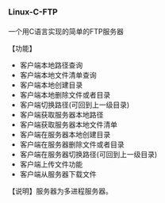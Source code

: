# <font size=3>Linux-C-FTP</font>

一个用C语言实现的简单的FTP服务器

【功能】
- 客户端本地路径查询
- 客户端本地文件清单查询
- 客户端本地创建目录
- 客户端本地删除文件或者目录
- 客户端切换路径(可回到上一级目录)
- 客户端获取服务器本地路径
- 客户端获取服务器本地文件清单
- 客户端在服务器本地创建目录
- 客户端在服务器删除文件或者目录
- 客户端在服务器切换路径(可回到上一级目录)
- 客户端上传文件功能
- 客户端从服务器下载文件

【说明】服务器为多进程服务器。

